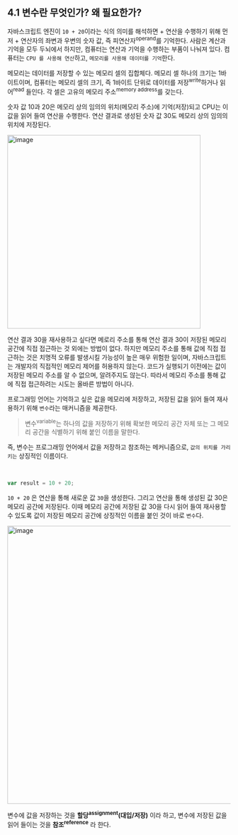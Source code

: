 ## 4.1 변수란 무엇인가? 왜 필요한가?

자바스크립트 엔진이 `10 + 20`이라는 식의 의미를 해석하면 + 연산을 수행하기 위해 먼저 + 연산자의 좌변과 우변의 숫자 값, 즉 피연산자<sup>operand</sup>를 기억한다. 
사람은 계산과 기억을 모두 두뇌에서 하지만, 컴퓨터는 연산과 기억을 수행하는 부품이 나눠져 있다.
컴퓨터는 `CPU 를 사용해 연산`하고, `메모리를 사용해 데이터를 기억`한다.

메모리는 데이터를 저장할 수 있는 메모리 셀의 집합체다. 
메모리 셀 하나의 크기는 1바이트이며, 컴퓨터는 메모리 셀의 크기, 즉 1바이트 단위로 데이터를 저장<sup>write</sup>하거나 읽어<sup>read</sup> 들인다.
각 셀은 고유의 메모리 주소<sup>memory address</sup>를 갖는다.

숫자 값 10과 20은 메모리 상의 임의의 위치(메모리 주소)에 기억(저장)되고 CPU는 이 값을 읽어 들여 연산을 수행한다. 연산 결과로 생성된 숫자 값 30도 메모리 상의 임의의 위치에 저장된다.

<img width="436" alt="image" src="https://github.com/hye-ung97/DeepDive/assets/117243197/98f5dae0-0f5e-44eb-92c9-019a85566ff1">

연산 결과 30을 재사용하고 싶다면 메로리 주소를 통해 연산 결과 30이 저장된 메모리 공간에 직접 접근하는 것 외에는 방법이 없다.
하지만 메모리 주소를 통해 값에 직접 접근하는 것은 치명적 오류를 발생시킬 가능성이 높은 매우 위험한 일이며, 자바스크립트는 개발자의 직접적인 메모리 제어를 허용하지 않는다.
코드가 실행되기 이전에는 값이 저장된 메모리 주소를 알 수 없으며, 알려주지도 않는다. 따라서 메모리 주소를 통해 값에 직접 접근하려는 시도는 올바른 방법이 아니다.

프로그래밍 언어는 기억하고 싶은 값을 메모리에 저장하고, 저장된 값을 읽어 들여 재사용하기 위해 `변수`라는 매커니즘을 제공한다.

> 변수<sup>variable</sup>는 하나의 값을 저장하기 위해 확보한 메모리 공간 자체 또는 그 메모리 공간을 식별하기 위해 붙인 이름을 말한다.

즉, 변수는 프로그래밍 언어에서 값을 저장하고 참조하는 메커니즘으로, `값의 위치를 가리키는` 상징적인 이름이다.

<br>

```js
var result = 10 + 20;
```

`10 + 20` 은 연산을 통해 새로운 값 `30`을 생성한다. 그리고 연산을 통해 생성된 값 30은 메모리 공간에 저장된다.
이때 메모리 공간에 저장된 값 30을 다시 읽어 들여 재사용할 수 있도록 값이 저장된 메모리 공간에 상징적인 이름을 붙인 것이 바로 `변수`다.

<img width="626" alt="image" src="https://github.com/hye-ung97/DeepDive/assets/117243197/856bbeba-09c4-47d2-a7f6-60d4b7a906e7">

변수에 값을 저장하는 것을 **할당<sup>assignment</sup>(대입/저장)** 이라 하고, 변수에 저장된 값을 읽어 들이는 것을 **참조<sup>reference</sup>** 라 한다.

